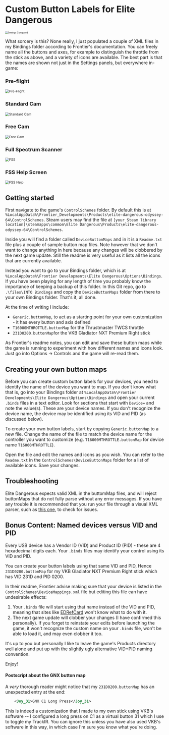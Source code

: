 # Custom Button Labels for Elite Dangerous

<img src="docs\images\Settings Compared.png" alt="Settings Compared" style="zoom:50%;" />

What sorcery is this? None really, I just populated a couple of XML files in my Bindings folder according to Frontier's documentation. You can freely name all the buttons and axes, for example to distinguish the throttle from the stick as above, and a variety of icons are available. The best part is that the names are shown not just in the Settings panels, but everywhere in-game:

### Pre-flight

<img src="/docs/images/Pre-Flight.png" alt="Pre-Flight" style="zoom:75%;" />

### Standard Cam

<img src="/docs/images/Standard Cam.png" alt="Standard Cam" style="zoom:75%;" />

### Free Cam

<img src="/docs/images/Free Cam.png" alt="Free Cam" style="zoom:75%;" />

### Full Spectrum Scanner

<img src="/docs/images/FSS.png" alt="FSS" style="zoom:75%;" />

### FSS Help Screen

<img src="/docs/images/FSS Help.png" alt="FSS Help" style="zoom:75%;" />

## Getting started

First navigate to the game's `ControlSchemes`  folder. By default this is at `%LocalAppData%\Frontier_Developments\Products\elite-dangerous-odyssey-64\ControlSchemes`. Steam users may find the file at `[your Steam library location]\steamapps\common\Elite Dangerous\Products\elite-dangerous-odyssey-64\ControlSchemes`.

Inside you will find a folder called `DeviceButtonMaps` and in it is a `Readme.txt` file plus a couple of sample button map files. Note however that we don't want to change anything in here because any changes will be clobbered by the next game update. Still the readme is very useful as it lists all the icons that are currently available.

Instead you want to go to your Bindings folder, which is at `%LocalAppData%\Frontier Developments\Elite Dangerous\Options\Bindings`. If you have been playing for any length of time you probably know the importance of keeping a backup of this folder. In this Git repo, go to `.\files\INTO Bindings` and copy the `DeviceButtonMaps` folder from there to your own Bindings folder. That's it, all done. 

At the time of writing I include:

- `Generic.buttonMap`, to act as a starting point for your own customization - it has every button and axis defined
- `T16000MTHROTTLE.buttonMap` for the Thrustmaster TWCS throttle
- `231D0200.buttonMap`for the VKB Gladiator NXT Premium Right stick

As Frontier's readme notes, you can edit and save these button maps while the game is running to experiment with how different names and icons look. Just go into Options -> Controls and the game will re-read them.

## Creating your own button maps

Before you can create custom button labels for your devices, you need to identify the name of the device you want to map. If you don't know what that is, go into your Bindings folder at `%LocalAppData%\Frontier Developments\Elite Dangerous\Options\Bindings` and open your current `.binds` files in a text editor. Look for sections that start with `Device=` and note the value(s). These are your device names. If you don't recognize the device name, the device may be identified using its VID and PID (as discussed below).

To create your own button labels, start by copying `Generic.buttonMap` to a new file. Change the name of the file to match the device name for the controller you want to customize (e.g. `T16000MTHROTTLE.buttonMap` for device name `T16000MTHROTTLE`). 

Open the file and edit the names and icons as you wish. You can refer to the `Readme.txt` in the `ControlSchemes\DeviceButtonMaps` folder for a list of available icons. Save your changes.

## Troubleshooting
Elite Dangerous expects valid XML in the buttomMap files, and will reject buttonMaps that do not fully parse without any error messages. If you have any trouble it is recommended that you run your file through a visual XML parser, such as [this one](https://jsonformatter.org/xml-parser), to check for issues.

## Bonus Content: Named devices versus VID and PID

Every USB device has a Vendor ID (VID) and Product ID (PID) - these are 4 hexadecimal digits each. Your `.binds` files may identify your control using its VID and PID. 

You can create your button labels using that same VID and PID, Hence `231D0200.buttonMap` for my VKB Gladiator NXT Premium Right stick which has VID 231D and PID 0200.

In their readme, Frontier advise making sure that your device is listed in the `ControlSchemes\DeviceMappings.xml` file but editing this file can have undesirable effects:

1. Your `.binds` file will start using that name instead of the VID and PID, meaning that sites like [EDRefCard](https://edrefcard.info/) won't know what to do with it.
2. The next game update will clobber your changes (I have confirmed this personally). If you forget to reinstate your edits before  launching the game, it won't recognize the custom name on your `.binds` file, won't be able to load it, and may even clobber it too.

It's up to you but personally I like to leave the game's Products directory well alone and put up with the slightly ugly alternative VID+PID naming convention.

Enjoy!

#### Postscript about the GNX button map

A *very* thorough reader might notice that my `231D0200.buttonMap` has an unexpected entry at the end:
```xml
	<Joy_31>GNX C1 Long Press</Joy_31>
```
This is indeed a customization that I made to my own stick using VKB's software -- I configured a long press on C1 as a virtual button 31 which I use to toggle my TrackIR. You can ignore this unless you have also used VKB's software in this way, in which case I'm sure you know what you're doing.

